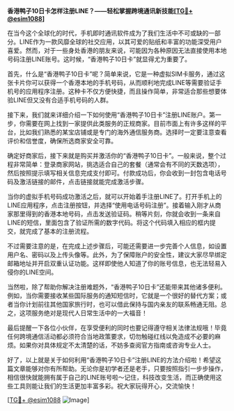 **香港鸭子10日卡怎样注册LINE？——轻松掌握跨境通讯新技能[[TG💪+ @esim1088](https://t.me/s/esim1088)]**

在当今这个全球化的时代，手机即时通讯软件成为了我们生活中不可或缺的一部分。LINE作为一款风靡全球的社交应用，以其可爱的贴纸和丰富的功能深受用户喜爱。然而，对于一些身处香港的朋友来说，可能因为各种原因无法直接使用本地号码注册LINE账号。这时候，“香港鸭子10日卡”就显得尤为重要了。

首先，什么是“香港鸭子10日卡”呢？简单来说，它是一种虚拟SIM卡服务，通过这张卡片你可以获得一个香港本地的手机号码，从而顺利地完成LINE等需要验证手机号的应用程序注册。这种卡不仅方便快捷，而且操作简单，非常适合那些想要体验LINE但又没有合适手机号码的人群。

接下来，我们就来详细介绍一下如何使用“香港鸭子10日卡”注册LINE账户。第一步，你需要在网上找到一家提供此类服务的正规商家。目前市面上有许多这样的平台，比如我们熟悉的某宝店铺或是专门的海外通信服务商。选择时一定要注意查看评价和信誉度，确保所选商家安全可靠。

确定好商家后，接下来就是购买并激活你的“香港鸭子10日卡”。一般来说，整个过程非常简单：登录商家网站，挑选适合自己的套餐（通常会有不同的天数选项），然后按照提示填写相关信息完成支付即可。付款成功后，你会收到一封包含电话号码及激活链接的邮件，点击链接就能完成激活步骤。

当你的虚拟手机号码成功激活之后，就可以开始着手注册LINE了。打开手机上的LINE应用程序，点击注册按钮，并选择“使用电话号码注册”。接着输入刚才从商家那里得到的香港本地号码，点击发送验证码。稍等片刻，你就会收到一条来自LINE的短信，里面包含了验证所需的数字代码。将这个代码填入相应的框内提交，就完成了基本的注册流程。

不过需要注意的是，在完成上述步骤后，可能还需要进一步完善个人信息，如设置用户名、密码以及上传头像等。此外，为了保障账户的安全性，建议大家尽早绑定邮箱地址并开启双重认证功能。这样即使他人知道了你的账号信息，也无法轻易入侵你的LINE空间。

当然啦，除了帮助你解决注册难题外，“香港鸭子10日卡”还能带来其他诸多便利。例如，当你需要接收某些国际服务的通知短信时，它就是一个很好的替代方案；或者当你计划前往其他国家旅行时，也可以借此保持与国内亲友的联系畅通无阻。总之，这项服务绝对是现代人日常生活中的一大福音！

最后提醒一下各位小伙伴，在享受便利的同时也要记得遵守相关法律法规哦！毕竟任何跨境通信活动都必须符合当地政策要求，切勿触碰红线以免造成不必要的麻烦。如果你对具体规定不太清楚的话，不妨多查阅官方指南或咨询专业人士。

好了，以上就是关于如何利用“香港鸭子10日卡”注册LINE的方法介绍啦！希望这篇文章能够对你有所帮助。无论你是初学者还是老手，只要按照指引一步步操作，相信很快就能拥有属于自己的LINE账号啦～记住，科技改变生活，而正确使用这些工具则能让我们的生活更加丰富多彩。祝大家玩得开心，交流愉快！

[[TG💪+ @esim1088](https://t.me/s/esim1088) ![Image](https://i.postimg.cc/4NQfJmqS/Snipaste-2025-05-13-00-14-12.png)]
